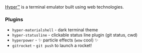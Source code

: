 [Hyper™](https://hyper.is) is a terminal emulator built using web technologies.

### Plugins

- `hyper-materialshell` - dark terminal theme
- `hyper-statusline` - clickable status line plugin (git status, cwd)
- `hyperpower` -  ✨ particle effects (`wow` cool) ✨
- `gitrocket` - `git push` to launch a rocket!
